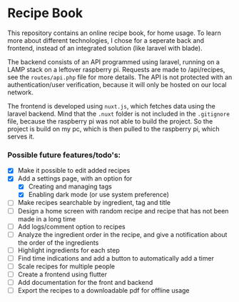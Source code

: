 # Recipe Book
This repository contains an online recipe book, for home usage. To learn more about different technologies, I chose for a seperate back and frontend, instead of an integrated solution (like laravel with blade). 

The backend consists of an API programmed using laravel, running on a LAMP stack on a leftover raspberry pi. Requests are made to /api/recipes, see the `routes/api.php` file for more details. The API is not protected with an authentication/user verification, because it will only be hosted on our local network.

The frontend is developed using `nuxt.js`, which fetches data using the laravel backend. Mind that the `.nuxt` folder is not included in the `.gitignore` file, because the raspberry pi was not able to build the project. So the project is build on my pc, which is then pulled to the raspberry pi, which serves it.


### Possible future features/todo's: 
- [x] Make it possible to edit added recipes
- [x] Add a settings page, with an option for 
    - [x] Creating and managing tags
    - [x] Enabling dark mode (or use system preference) 
- [ ] Make recipes searchable by ingredient, tag and title
- [ ] Design a home screen with random recipe and recipe that has not been made in a long time
- [ ] Add logs/comment option to recipes
- [ ] Analyze the ingredient order in the recipe, and give a notification about the order of the ingredients
- [ ] Highlight ingredients for each step
- [ ] Find time indications and add a button to automatically add a timer
- [ ] Scale recipes for multiple people
- [ ] Create a frontend using flutter
- [ ] Add documentation for the front and backend
- [ ] Export the recipes to a downloadable pdf for offline usage
